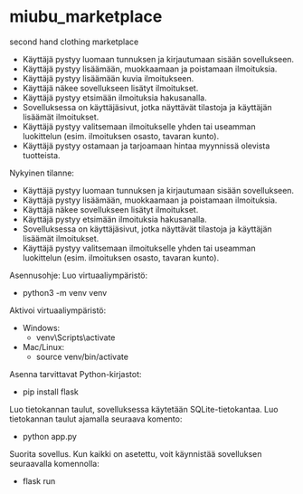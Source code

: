 # miubu_marketplace
second hand clothing marketplace

- Käyttäjä pystyy luomaan tunnuksen ja kirjautumaan sisään sovellukseen.
- Käyttäjä pystyy lisäämään, muokkaamaan ja poistamaan ilmoituksia.
- Käyttäjä pystyy lisäämään kuvia ilmoitukseen.
- Käyttäjä näkee sovellukseen lisätyt ilmoitukset.
- Käyttäjä pystyy etsimään ilmoituksia hakusanalla.
- Sovelluksessa on käyttäjäsivut, jotka näyttävät tilastoja ja käyttäjän lisäämät ilmoitukset.
- Käyttäjä pystyy valitsemaan ilmoitukselle yhden tai useamman luokittelun (esim. ilmoituksen osasto, tavaran kunto).
- Käyttäjä pystyy ostamaan ja tarjoamaan hintaa myynnissä olevista tuotteista.

Nykyinen tilanne:
- Käyttäjä pystyy luomaan tunnuksen ja kirjautumaan sisään sovellukseen.
- Käyttäjä pystyy lisäämään, muokkaamaan ja poistamaan ilmoituksia.
- Käyttäjä näkee sovellukseen lisätyt ilmoitukset.
- Käyttäjä pystyy etsimään ilmoituksia hakusanalla.
- Sovelluksessa on käyttäjäsivut, jotka näyttävät tilastoja ja käyttäjän lisäämät ilmoitukset.
- Käyttäjä pystyy valitsemaan ilmoitukselle yhden tai useamman luokittelun (esim. ilmoituksen osasto, tavaran kunto).

Asennusohje:
Luo virtuaaliympäristö:
- python3 -m venv venv

Aktivoi virtuaaliympäristö:
- Windows:
  - venv\Scripts\activate
- Mac/Linux:
  - source venv/bin/activate

Asenna tarvittavat Python-kirjastot:
- pip install flask

Luo tietokannan taulut, sovelluksessa käytetään SQLite-tietokantaa. Luo tietokannan taulut ajamalla seuraava komento:
- python app.py

Suorita sovellus. Kun kaikki on asetettu, voit käynnistää sovelluksen seuraavalla komennolla:
- flask run
